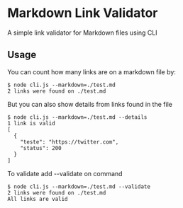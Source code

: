 # Markdown Link Validator 

A simple link validator for Markdown files using CLI

## Usage 

You can count how many links are on a markdown file by:

```
$ node cli.js --markdown=./test.md
2 links were found on ./test.md
```

But you can also show details from links found in the file

```
$ node cli.js --markdown=./test.md --details
1 link is valid
[
  {
    "teste": "https://twitter.com",
    "status": 200
  }
]
```

To validate add --validate on command 

```
$ node cli.js --markdown=./test.md --validate
2 links were found on ./test.md
All links are valid
```